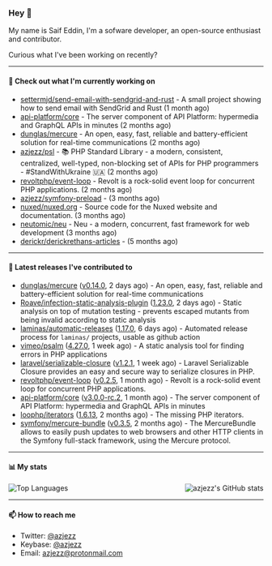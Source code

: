 ### Hey 👋

My name is Saif Eddin, I'm a sofware developer, an open-source enthusiast and contributor.

Curious what I've been working on recently?

---

#### 👷 Check out what I'm currently working on

- [settermjd/send-email-with-sendgrid-and-rust](https://github.com/settermjd/send-email-with-sendgrid-and-rust) - A small project showing how to send email with SendGrid and Rust (1 month ago)
- [api-platform/core](https://github.com/api-platform/core) - The server component of API Platform: hypermedia and GraphQL APIs in minutes (2 months ago)
- [dunglas/mercure](https://github.com/dunglas/mercure) - An open, easy, fast, reliable and battery-efficient solution for real-time communications (2 months ago)
- [azjezz/psl](https://github.com/azjezz/psl) - 📚 PHP Standard Library - a modern, consistent, centralized, well-typed, non-blocking set of APIs for PHP programmers - #StandWithUkraine 🇺🇦 (2 months ago)
- [revoltphp/event-loop](https://github.com/revoltphp/event-loop) - Revolt is a rock-solid event loop for concurrent PHP applications. (2 months ago)
- [azjezz/symfony-preload](https://github.com/azjezz/symfony-preload) -  (3 months ago)
- [nuxed/nuxed.org](https://github.com/nuxed/nuxed.org) - Source code for the Nuxed website and documentation. (3 months ago)
- [neutomic/neu](https://github.com/neutomic/neu) - Neu - a modern, concurrent, fast framework for web development (3 months ago)
- [derickr/derickrethans-articles](https://github.com/derickr/derickrethans-articles) -  (5 months ago)

---

#### 🔭 Latest releases I've contributed to

- [dunglas/mercure](https://github.com/dunglas/mercure) ([v0.14.0](https://github.com/dunglas/mercure/releases/tag/v0.14.0), 2 days ago) - An open, easy, fast, reliable and battery-efficient solution for real-time communications
- [Roave/infection-static-analysis-plugin](https://github.com/Roave/infection-static-analysis-plugin) ([1.23.0](https://github.com/Roave/infection-static-analysis-plugin/releases/tag/1.23.0), 2 days ago) - Static analysis on top of mutation testing - prevents escaped mutants from being invalid according to static analysis
- [laminas/automatic-releases](https://github.com/laminas/automatic-releases) ([1.17.0](https://github.com/laminas/automatic-releases/releases/tag/1.17.0), 6 days ago) - Automated release process for `laminas/` projects, usable as github action
- [vimeo/psalm](https://github.com/vimeo/psalm) ([4.27.0](https://github.com/vimeo/psalm/releases/tag/4.27.0), 1 week ago) - A static analysis tool for finding errors in PHP applications
- [laravel/serializable-closure](https://github.com/laravel/serializable-closure) ([v1.2.1](https://github.com/laravel/serializable-closure/releases/tag/v1.2.1), 1 week ago) - Laravel Serializable Closure provides an easy and secure way to serialize closures in PHP.
- [revoltphp/event-loop](https://github.com/revoltphp/event-loop) ([v0.2.5](https://github.com/revoltphp/event-loop/releases/tag/v0.2.5), 1 month ago) - Revolt is a rock-solid event loop for concurrent PHP applications.
- [api-platform/core](https://github.com/api-platform/core) ([v3.0.0-rc.2](https://github.com/api-platform/core/releases/tag/v3.0.0-rc.2), 1 month ago) - The server component of API Platform: hypermedia and GraphQL APIs in minutes
- [loophp/iterators](https://github.com/loophp/iterators) ([1.6.13](https://github.com/loophp/iterators/releases/tag/1.6.13), 2 months ago) - The missing PHP iterators.
- [symfony/mercure-bundle](https://github.com/symfony/mercure-bundle) ([v0.3.5](https://github.com/symfony/mercure-bundle/releases/tag/v0.3.5), 2 months ago) - The MercureBundle allows to easily push updates to web browsers and other HTTP clients in the Symfony full-stack framework, using the Mercure protocol.

---

#### 📊 My stats

<img align="right" alt="azjezz's GitHub stats" src="https://github-readme-stats.vercel.app/api?username=azjezz&count_private=1&show_icons=true&" />

![Top Languages](https://github-readme-stats.vercel.app/api/top-langs/?username=azjezz)

---

#### 📫 How to reach me

- Twitter: [@azjezz](https://twitter.com/azjezz)
- Keybase: [@azjezz](https://keybase.io/azjezz)
- Email: [azjezz@protonmail.com](mailto://azjezz@protonmail.com)
